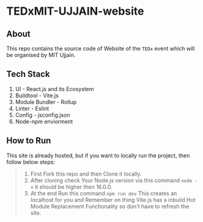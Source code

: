 # TEDxMIT-UJJAIN-website
## About
This repo contains the source code of Website of the `TEDx` event which will be organised by MIT Ujjain.

## Tech Stack
1. UI - React.js and its Ecosystem
1. Buildtool - Vite.js
1. Module Bundler - Rollup
1. Linter - Eslint
1. Config - jsconfig.json
1. Node-npm enviorment

## How to Run 
This site is already hosted, but if you want to locally run the project, then follow below steps:
> 1. First Fork this repo and then Clone it locally.
> 1. After cloning check Your Node.js version via this command `node -v` it should be higher then 16.0.0.
> 1. At the end Run this command `npm run dev` This creates an localhost for you and Remember on thing Vite.js has a inbuild Hot Module Replacement Functionality so don't have to refresh the site.
